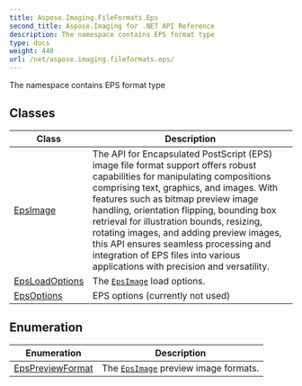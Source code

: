 ```yaml
---
title: Aspose.Imaging.FileFormats.Eps
second_title: Aspose.Imaging for .NET API Reference
description: The namespace contains EPS format type
type: docs
weight: 440
url: /net/aspose.imaging.fileformats.eps/
---
```

The namespace contains EPS format type

## Classes

| Class | Description |
| --- | --- |
| [EpsImage](./epsimage/) | The API for Encapsulated PostScript (EPS) image file format support offers robust capabilities for manipulating compositions comprising text, graphics, and images. With features such as bitmap preview image handling, orientation flipping, bounding box retrieval for illustration bounds, resizing, rotating images, and adding preview images, this API ensures seamless processing and integration of EPS files into various applications with precision and versatility. |
| [EpsLoadOptions](./epsloadoptions/) | The [`EpsImage`](../aspose.imaging.fileformats.eps/epsimage/) load options. |
| [EpsOptions](./epsoptions/) | EPS options (currently not used) |
## Enumeration

| Enumeration | Description |
| --- | --- |
| [EpsPreviewFormat](./epspreviewformat/) | The [`EpsImage`](../aspose.imaging.fileformats.eps/epsimage/) preview image formats. |


